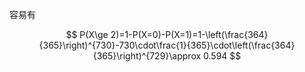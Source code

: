 容易有

$$
P(X\ge 2)=1-P(X=0)-P(X=1)=1-\left(\frac{364}{365}\right)^{730}-730\cdot\frac{1}{365}\cdot\left(\frac{364}{365}\right)^{729}\approx 0.594
$$
